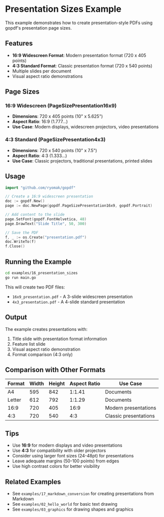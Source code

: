 # Presentation Sizes Example

This example demonstrates how to create presentation-style PDFs using gopdf's presentation page sizes.

## Features

- **16:9 Widescreen Format**: Modern presentation format (720 x 405 points)
- **4:3 Standard Format**: Classic presentation format (720 x 540 points)
- Multiple slides per document
- Visual aspect ratio demonstrations

## Page Sizes

### 16:9 Widescreen (PageSizePresentation16x9)
- **Dimensions**: 720 x 405 points (10" x 5.625")
- **Aspect Ratio**: 16:9 (1.777...)
- **Use Case**: Modern displays, widescreen projectors, video presentations

### 4:3 Standard (PageSizePresentation4x3)
- **Dimensions**: 720 x 540 points (10" x 7.5")
- **Aspect Ratio**: 4:3 (1.333...)
- **Use Case**: Classic projectors, traditional presentations, printed slides

## Usage

```go
import "github.com/ryomak/gopdf"

// Create a 16:9 widescreen presentation
doc := gopdf.New()
page := doc.NewPage(gopdf.PageSizePresentation16x9, gopdf.Portrait)

// Add content to the slide
page.SetFont(gopdf.FontHelvetica, 48)
page.DrawText("Slide Title", 50, 300)

// Save the PDF
f, _ := os.Create("presentation.pdf")
doc.WriteTo(f)
f.Close()
```

## Running the Example

```bash
cd examples/16_presentation_sizes
go run main.go
```

This will create two PDF files:
- `16x9_presentation.pdf` - A 3-slide widescreen presentation
- `4x3_presentation.pdf` - A 4-slide standard presentation

## Output

The example creates presentations with:
1. Title slide with presentation format information
2. Feature list slide
3. Visual aspect ratio demonstration
4. Format comparison (4:3 only)

## Comparison with Other Formats

| Format | Width | Height | Aspect Ratio | Use Case |
|--------|-------|--------|--------------|----------|
| A4 | 595 | 842 | 1:1.41 | Documents |
| Letter | 612 | 792 | 1:1.29 | Documents |
| 16:9 | 720 | 405 | 16:9 | Modern presentations |
| 4:3 | 720 | 540 | 4:3 | Classic presentations |

## Tips

- Use **16:9** for modern displays and video presentations
- Use **4:3** for compatibility with older projectors
- Consider using larger font sizes (24-48pt) for presentations
- Leave adequate margins (50-100 points) from edges
- Use high contrast colors for better visibility

## Related Examples

- See `examples/17_markdown_conversion` for creating presentations from Markdown
- See `examples/02_hello_world` for basic text drawing
- See `examples/03_graphics` for drawing shapes and graphics
